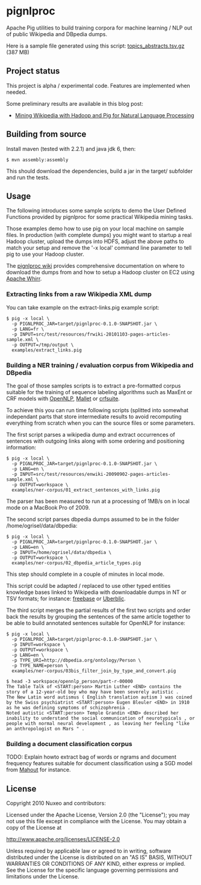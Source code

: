 # pignlproc

Apache Pig utilities to build training corpora for machine learning /
NLP out of public Wikipedia and DBpedia dumps.

Here is a sample file generated using this script: [topics_abstracts.tsv.gz](http://dl.dropbox.com/u/5743203/data/topics_abstracts.tsv.gz) (387 MB)

## Project status

This project is alpha / experimental code. Features are implemented when needed.

Some preliminary results are available in this blog post:

  * [Mining Wikipedia with Hadoop and Pig for Natural Language Processing](http://blogs.nuxeo.com/dev/2011/01/mining-wikipedia-with-hadoop-and-pig-for-natural-language-processing.html)

## Building from source

Install maven (tested with 2.2.1) and java jdk 6, then:

    $ mvn assembly:assembly

This should download the dependencies, build a jar in the target/
subfolder and run the tests.

## Usage

The following introduces some sample scripts to demo the User Defined
Functions provided by pignlproc for some practical Wikipedia mining tasks.

Those examples demo how to use pig on your local machine on sample
files. In production (with complete dumps) you might want to startup a
real Hadoop cluster, upload the dumps into HDFS, adjust the above paths
to match your setup and remove the '-x local' command line parameter to
tell pig to use your Hadoop cluster.

The [pignlproc wiki](https://github.com/ogrisel/pignlproc/wiki) provides
comprehensive documentation on where to download the dumps from and how
to setup a Hadoop cluster on EC2 using [Apache Whirr](
http://incubator.apache.org/whirr).

### Extracting links from a raw Wikipedia XML dump

You can take example on the extract-links.pig example script:

    $ pig -x local \
      -p PIGNLPROC_JAR=target/pignlproc-0.1.0-SNAPSHOT.jar \
      -p LANG=fr \
      -p INPUT=src/test/resources/frwiki-20101103-pages-articles-sample.xml \
      -p OUTPUT=/tmp/output \
      examples/extract_links.pig

### Building a NER training / evaluation corpus from Wikipedia and DBpedia

The goal of those samples scripts is to extract a pre-formatted corpus
suitable for the training of sequence labeling algorithms such as MaxEnt
or CRF models with [OpenNLP](http://incubator.apache.org/opennlp),
[Mallet](http://mallet.cs.umass.edu/) or
[crfsuite](http://www.chokkan.org/software/crfsuite/).

To achieve this you can run time following scripts (splitted into somewhat
independant parts that store intermediate results to avoid recomputing
everything from scratch when you can the source files or some parameters.

The first script parses a wikipedia dump and extract occurrences of
sentences with outgoing links along with some ordering and positioning
information:

    $ pig -x local \
      -p PIGNLPROC_JAR=target/pignlproc-0.1.0-SNAPSHOT.jar \
      -p LANG=en \
      -p INPUT=src/test/resources/enwiki-20090902-pages-articles-sample.xml \
      -p OUTPUT=workspace \
      examples/ner-corpus/01_extract_sentences_with_links.pig

The parser has been measured to run at a processing of 1MB/s on in local
mode on a MacBook Pro of 2009.

The second script parses dbpedia dumps assumed to be in the folder
/home/ogrisel/data/dbpedia:

    $ pig -x local \
      -p PIGNLPROC_JAR=target/pignlproc-0.1.0-SNAPSHOT.jar \
      -p LANG=en \
      -p INPUT=/home/ogrisel/data/dbpedia \
      -p OUTPUT=workspace \
      examples/ner-corpus/02_dbpedia_article_types.pig

This step should complete in a couple of minutes in local mode.

This script could be adapted / replaced to use other typed entities
knowledge bases linked to Wikipedia with downloadable dumps in NT
or TSV formats; for instance: [freebase](http://freebase.com) or
[Uberblic](http://uberblic.org).

The third script merges the partial results of the first two scripts and
order back the results by grouping the sentences of the same article
together to be able to build annotated sentences suitable for OpenNLP
for instance:

    $ pig -x local \
      -p PIGNLPROC_JAR=target/pignlproc-0.1.0-SNAPSHOT.jar \
      -p INPUT=workspace \
      -p OUTPUT=workspace \
      -p LANG=en \
      -p TYPE_URI=http://dbpedia.org/ontology/Person \
      -p TYPE_NAME=person \
      examples/ner-corpus/03bis_filter_join_by_type_and_convert.pig

    $ head -3 workspace/opennlp_person/part-r-00000
    The Table Talk of <START:person> Martin Luther <END> contains the story of a 12-year-old boy who may have been severely autistic .
    The New Latin word autismus ( English translation autism ) was coined by the Swiss psychiatrist <START:person> Eugen Bleuler <END> in 1910 as he was defining symptoms of schizophrenia .
    Noted autistic <START:person> Temple Grandin <END> described her inability to understand the social communication of neurotypicals , or people with normal neural development , as leaving her feeling "like an anthropologist on Mars " .


### Building a document classification corpus

TODO: Explain howto extract bag of words or ngrams and document frequency
features suitable for document classification using a SGD model from
[Mahout](http://mahout.apache.org) for instance.


## License

Copyright 2010 Nuxeo and contributors:

  Licensed under the Apache License, Version 2.0 (the "License");
  you may not use this file except in compliance with the License.
  You may obtain a copy of the License at

  http://www.apache.org/licenses/LICENSE-2.0

  Unless required by applicable law or agreed to in writing, software
  distributed under the License is distributed on an "AS IS" BASIS,
  WITHOUT WARRANTIES OR CONDITIONS OF ANY KIND, either express or implied.
  See the License for the specific language governing permissions and
  limitations under the License.

